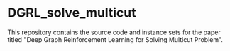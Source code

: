 # DGRL_solve_multicut
This repository contains the source code and instance sets for the paper titled "Deep Graph Reinforcement Learning for Solving Multicut Problem".
